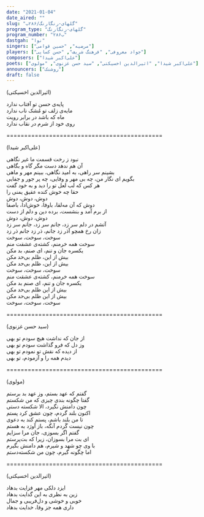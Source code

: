 ```yaml
---
date: "2021-01-04"
date_aired: ""
slug: "گلهای-رنگارنگ/۲۸۶ب"
program_type: "گلهای-رنگارنگ"
program_number: "۲۸۶ب"
dastgah: "نوا"
singers: ["مرضیه", "حسین قوامی"]
players: ["جواد معروفی", "فرهنگ شریف", "حسن کسایی"]
composers: ["علی‌اکبر شیدا"]
poets: ["علی‌اکبر شیدا", "اثیرالدین اخسیکتی", "سید حسن غزنوی", "مولوی"]
announcers: ["روشنک"]
draft: false
---
```

(اثیرالدین اخسیکتی)  

پایه‌ی حسن تو آفتاب ندارد  
مایه‌ی زلف تو مُشک ناب ندارد  
ماه که باشد در برابر رویت  
روی خود از شرم در نقاب ندارد  

============================================  

(علی‌اکبر شیدا)  

نبود ز رخت قسمت ما غیر نگاهی  
آن هم ندهد دست مگر گاه و بگاهی  
بشینم سر راهی، به امید نگاهی، ببینم مهر و ماهی  
بگویم ای نگار من، چه بی مهر و وفایی، چه پر جور و جفایی  
هر کس که لب لعل تو را دید و به خود گفت  
حقا چه خوش کنده عقیق یمنی را  
دوش، دوش، دوش  
دوش که آن مه‌لقا، باوفا، خوش‌ادا، باصفا  
از برم آمد و بنشست، برده دین و دلم از دست  
دوش، دوش، دوش  
آتشم در دلم سر زد، جانم سر زد، جانم سر زد  
زان رخ همچو آذر زد جانم، ذر زد جانم ذر زد  
سوخت، سوخت، سوخت  
سوخت همه خرمنم، کشته‌ی عشقت منم  
یکسره جان و تنم، ای صنم، بد مکن  
بیش از این، ظلم بی‌حد مکن  
بیش از این، ظلم بی‌حد مکن  
سوخت، سوخت، سوخت  
سوخت همه خرمنم، کشته‌ی عشقت منم  
یکسره جان و تنم، ای صنم بد مکن  
بیش از این ظلم بی‌حد مکن  
بیش از این ظلم بی‌حد مکن  
سوخت، سوخت، سوخت  

============================================  

(سید حسن غزنوی)  

از جان که نداشت هیچ سودم تو بهی  
وز دل که فرو گذاشت سودم تو بهی  
از دیده که نقش تو نمودم تو بهی  
دیدم همه را و آزمودم، تو بهی  

============================================  

(مولوی)  

گفتم که عهد بستم، وز عهد بد برستم  
گفتا چگونه بندی چیزی که من شکستم  
چون دامنش نگیرد، الا شکسته دستی  
اکنون بلند گردم، چون عشق کرد پستم  
تا من بلند باشم، پستم کند به دعوی  
چون نیست گَردم آنگه، باز آورَد به هستم  
گفتم اگر بسوزی، جان مرا سزایم  
ای بت مرا بسوزان، زیرا که بت‌پرستم  
با وی چو شهد و شیرم، هم دامنش بگیرم  
اما چگونه گیرم، چون من شکسته‌دستم  

============================================  

(اثیرالدین اخسیکتی)  

ایزد دلکی مهر فزایت بدهاد  
زین به نظری به این گدایت بدهاد  
خوبی و خوشی و دل‌فریبی و جمال  
داری همه جز وفا، خدایت بدهاد  
